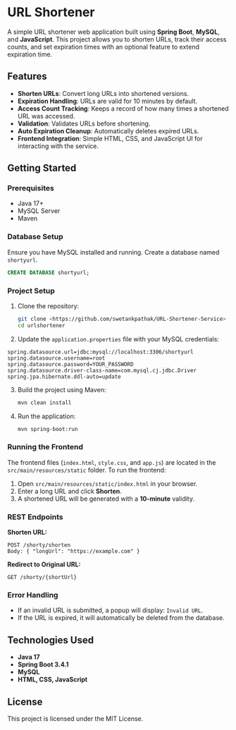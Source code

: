 # URL Shortener

A simple URL shortener web application built using **Spring Boot**, **MySQL**, and **JavaScript**. This project allows you to shorten URLs, track their access counts, and set expiration times with an optional feature to extend expiration time.

## Features

- **Shorten URLs**: Convert long URLs into shortened versions.
- **Expiration Handling**: URLs are valid for 10 minutes by default.
- **Access Count Tracking**: Keeps a record of how many times a shortened URL was accessed.
- **Validation**: Validates URLs before shortening.
- **Auto Expiration Cleanup**: Automatically deletes expired URLs.
- **Frontend Integration**: Simple HTML, CSS, and JavaScript UI for interacting with the service.


## Getting Started

### Prerequisites
- Java 17+
- MySQL Server
- Maven

### Database Setup
Ensure you have MySQL installed and running. Create a database named `shortyurl`.

```sql
CREATE DATABASE shortyurl;
```

### Project Setup
1. Clone the repository:
   ```bash
   git clone <https://github.com/swetankpathak/URL-Shortener-Service>
   cd urlshortener
   ```
2. Update the `application.properties` file with your MySQL credentials:

```properties
spring.datasource.url=jdbc:mysql://localhost:3306/shortyurl
spring.datasource.username=root
spring.datasource.password=YOUR_PASSWORD
spring.datasource.driver-class-name=com.mysql.cj.jdbc.Driver
spring.jpa.hibernate.ddl-auto=update
```

3. Build the project using Maven:
   ```bash
   mvn clean install
   ```
4. Run the application:
   ```bash
   mvn spring-boot:run
   ```

### Running the Frontend
The frontend files (`index.html`, `style.css`, and `app.js`) are located in the `src/main/resources/static` folder. To run the frontend:

1. Open `src/main/resources/static/index.html` in your browser.
2. Enter a long URL and click **Shorten**.
3. A shortened URL will be generated with a **10-minute** validity.

### REST Endpoints

**Shorten URL:**
```http
POST /shorty/shorten
Body: { "longUrl": "https://example.com" }
```

**Redirect to Original URL:**
```http
GET /shorty/{shortUrl}
```


### Error Handling
- If an invalid URL is submitted, a popup will display: `Invalid URL`.
- If the URL is expired, it will automatically be deleted from the database.

## Technologies Used
- **Java 17**
- **Spring Boot 3.4.1**
- **MySQL**
- **HTML, CSS, JavaScript**

## License
This project is licensed under the MIT License.

